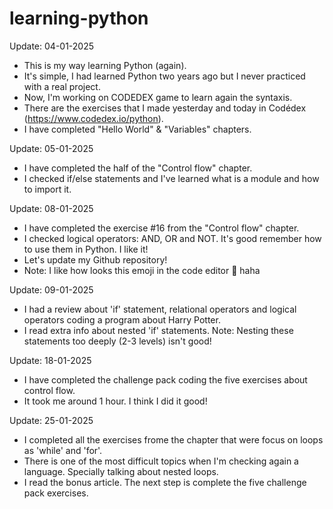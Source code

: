 # learning-python

Update: 04-01-2025
- This is my way learning Python (again).
- It's simple, I had learned Python two years ago but I never practiced with a real project.
- Now, I'm working on CODEDEX game to learn again the syntaxis.
- There are the exercises that I made yesterday and today in Codédex (https://www.codedex.io/python).
- I have completed "Hello World" & "Variables" chapters.

Update: 05-01-2025
- I have completed the half of the "Control flow" chapter.
- I checked if/else statements and I've learned what is a module and how to import it.

Update: 08-01-2025
- I have completed the exercise #16 from the "Control flow" chapter.
- I checked logical operators: AND, OR and NOT. It's good remember how to use them in Python. I like it!
- Let's update my Github repository!
- Note: I like how looks this emoji in the code editor 🎢 haha

Update: 09-01-2025
- I had a review about 'if' statement, relational operators and logical operators coding a program about Harry Potter.
- I read extra info about nested 'if' statements. Note: Nesting these statements too deeply (2-3 levels) isn't good!

Update: 18-01-2025
- I have completed the challenge pack coding the five exercises about control flow.
- It took me around 1 hour. I think I did it good!

Update: 25-01-2025
- I completed all the exercises frome the chapter that were focus on loops as 'while' and 'for'.
- There is one of the most difficult topics when I'm checking again a language. Specially talking about nested loops.
- I read the bonus article. The next step is complete the five challenge pack exercises.